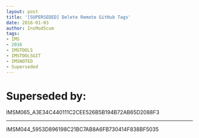 ```yaml
---
layout: post
title: '[SUPERSEDED] Delete Remote GitHub Tags'
date: 2016-01-03
author: InsModScum
tags:
- IMS
- 2016
- IMSTOOLS
- IMSTOOLSGIT
- IMSNOTED
- Superseded
---
```


# Superseded by: #

IMSM065_A3E34C440111C2CEE526B5B194B72AB65D2088F3

---

IMSM044_5953D896198C21BC7AB8A6FB730414F838BF5035